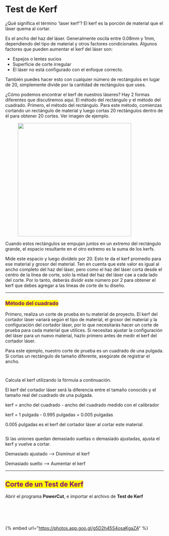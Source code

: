 # Test de Kerf

¿Qué significa el término 'laser kerf'? El kerf es la porción de material que el láser quema al cortar.&#x20;

Es el ancho del haz del láser. Generalmente oscila entre 0.08mm y 1mm, dependiendo del tipo de material y otros factores condicionales. Algunos factores que pueden aumentar el kerf del láser son:

* Espejos o lentes sucios
* Superficie de corte irregular
* El láser no está configurado con el enfoque correcto.

También puedes hacer esto con cualquier número de rectángulos en lugar de 20, simplemente divide por la cantidad de rectángulos que uses.

¿Cómo podemos encontrar el kerf de nuestros láseres? Hay 2 formas diferentes que discutiremos aquí. El método del rectángulo y el método del cuadrado. Primero, el método del rectángulo. Para este método, comienzas cortando un rectángulo de material y luego cortas 20 rectángulos dentro de él para obtener 20 cortes. Ver imagen de ejemplo.

<figure><img src="../.gitbook/assets/imagen_2023-11-12_230230473.png" alt="" width="360"><figcaption></figcaption></figure>

Cuando estos rectángulos se empujan juntos en un extremo del rectángulo grande, el espacio resultante en el otro extremo es la suma de los kerfs.&#x20;

Mide este espacio y luego divídelo por 20. Esto te da el kerf promedio para ese material y grosor del material. Ten en cuenta que este valor es igual al ancho completo del haz del láser, pero como el haz del láser corta desde el centro de la línea de corte, solo la mitad del haz del láser cae a cada lado del corte. Por lo tanto, deberás dividir este número por 2 para obtener el kerf que debes agregar a las líneas de corte de tu diseño.

***

### <mark style="color:purple;">Método del cuadrado</mark>

Primero, realiza un corte de prueba en tu material de proyecto. El kerf del cortador láser variará según el tipo de material, el grosor del material y la configuración del cortador láser, por lo que necesitarás hacer un corte de prueba para cada material que utilices. Si necesitas ajustar la configuración del láser para un nuevo material, hazlo primero antes de medir el kerf del cortador láser.

Para este ejemplo, nuestro corte de prueba es un cuadrado de una pulgada. Si cortas un rectángulo de tamaño diferente, asegúrate de registrar el ancho.&#x20;

<div>

<figure><img src="../.gitbook/assets/image (3) (1).png" alt=""><figcaption></figcaption></figure>

 

<figure><img src="../.gitbook/assets/imagen_2023-11-12_230813906.png" alt=""><figcaption></figcaption></figure>

</div>

Calcula el kerf utilizando la fórmula a continuación.

El kerf del cortador láser será la diferencia entre el tamaño conocido y el tamaño real del cuadrado de una pulgada.

kerf = ancho del cuadrado - ancho del cuadrado medido con el calibrador

kerf = 1 pulgada - 0.995 pulgadas = 0.005 pulgadas

0.005 pulgadas es el kerf del cortador láser al cortar este material.

<figure><img src="../.gitbook/assets/image (4) (1).png" alt=""><figcaption></figcaption></figure>

Si las uniones quedan demasiado sueltas o demasiado ajustadas, ajusta el kerf y vuelve a cortar.

Demasiado ajustado --> Disminuir el kerf

Demasiado suelto --> Aumentar el kerf

***

## <mark style="color:purple;">Corte de un Test de Kerf</mark>&#x20;

Abrir el programa **PowerCut**, e importar el archivo de **Test de Kerf**

<figure><img src="../.gitbook/assets/imagen_2023-11-12_182953237.png" alt=""><figcaption></figcaption></figure>

<div>

<figure><img src="../.gitbook/assets/imagen_2023-11-12_233031373.png" alt=""><figcaption></figcaption></figure>

 

<figure><img src="../.gitbook/assets/imagen_2023-11-12_233049961.png" alt=""><figcaption></figcaption></figure>

</div>

<figure><img src="../.gitbook/assets/imagen_2023-11-12_183103001.png" alt=""><figcaption></figcaption></figure>

<figure><img src="../.gitbook/assets/imagen_2023-11-12_183041455.png" alt=""><figcaption></figcaption></figure>

{% embed url="https://photos.app.goo.gl/g5D2h45S4osaKgaZA" %}

<figure><img src="../.gitbook/assets/image (5).png" alt=""><figcaption></figcaption></figure>

<div>

<figure><img src="../.gitbook/assets/image (1) (1).png" alt=""><figcaption></figcaption></figure>

 

<figure><img src="../.gitbook/assets/imagen_2023-11-12_182655108.png" alt=""><figcaption></figcaption></figure>

 

<figure><img src="../.gitbook/assets/imagen_2023-11-12_182754369.png" alt=""><figcaption></figcaption></figure>

</div>

<figure><img src="../.gitbook/assets/imagen_2023-11-12_182732623.png" alt=""><figcaption></figcaption></figure>
